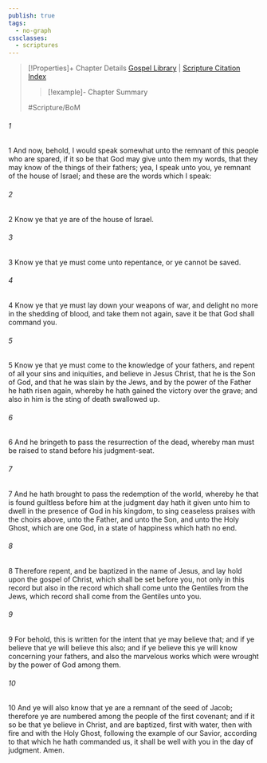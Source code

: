 ```yaml
---
publish: true
tags:
  - no-graph
cssclasses:
  - scriptures
---
```

>[!Properties]+ Chapter Details
>[Gospel Library](https://churchofjesuschrist.org/study/scriptures/bofm/morm/7?lang=eng)    |    [Scripture Citation Index](https://scriptures.byu.edu/#0d907::c0d907)
>>[!example]- Chapter Summary
>> 
> 
>
>#Scripture/BoM
###### 1
1 And now, behold, I would speak somewhat unto the remnant of this people who are spared, if it so be that God may give unto them my words, that they may know of the things of their fathers; yea, I speak unto you, ye remnant of the house of Israel; and these are the words which I speak:
###### 2
2 Know ye that ye are of the house of Israel.
###### 3
3 Know ye that ye must come unto repentance, or ye cannot be saved.
###### 4
4 Know ye that ye must lay down your weapons of war, and delight no more in the shedding of blood, and take them not again, save it be that God shall command you.
###### 5
5 Know ye that ye must come to the knowledge of your fathers, and repent of all your sins and iniquities, and believe in Jesus Christ, that he is the Son of God, and that he was slain by the Jews, and by the power of the Father he hath risen again, whereby he hath gained the victory over the grave; and also in him is the sting of death swallowed up.
###### 6
6 And he bringeth to pass the resurrection of the dead, whereby man must be raised to stand before his judgment-seat.
###### 7
7 And he hath brought to pass the redemption of the world, whereby he that is found guiltless before him at the judgment day hath it given unto him to dwell in the presence of God in his kingdom, to sing ceaseless praises with the choirs above, unto the Father, and unto the Son, and unto the Holy Ghost, which are one God, in a state of happiness which hath no end.
###### 8
8 Therefore repent, and be baptized in the name of Jesus, and lay hold upon the gospel of Christ, which shall be set before you, not only in this record but also in the record which shall come unto the Gentiles from the Jews, which record shall come from the Gentiles unto you.
###### 9
9 For behold, this is written for the intent that ye may believe that; and if ye believe that ye will believe this also; and if ye believe this ye will know concerning your fathers, and also the marvelous works which were wrought by the power of God among them.
###### 10
10 And ye will also know that ye are a remnant of the seed of Jacob; therefore ye are numbered among the people of the first covenant; and if it so be that ye believe in Christ, and are baptized, first with water, then with fire and with the Holy Ghost, following the example of our Savior, according to that which he hath commanded us, it shall be well with you in the day of judgment. Amen.
